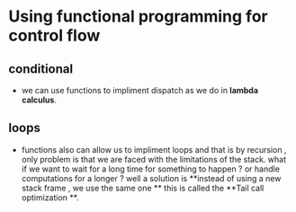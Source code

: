 # Using functional programming for control flow 

## conditional 
- we can use functions to impliment dispatch as we do in **lambda calculus**.

## loops 
- functions also can allow us to impliment loops and that is by recursion , only problem is that we are faced with the limitations of the stack.
what if we want to wait for a long time for something to happen ? or handle computations for a longer ? well a solution is **instead of using a new stack frame , we use the same one **
this is called the **Tail call optimization **.
